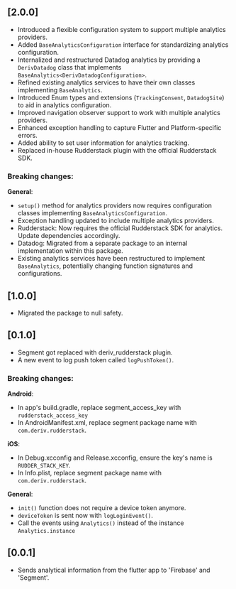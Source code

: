 ## [2.0.0]
- Introduced a flexible configuration system to support multiple analytics providers.
- Added `BaseAnalyticsConfiguration` interface for standardizing analytics configuration.
- Internalized and restructured Datadog analytics by providing a `DerivDatadog` class that implements `BaseAnalytics<DerivDatadogConfiguration>`.
- Refined existing analytics services to have their own classes implementing `BaseAnalytics`.
- Introduced Enum types and extensions (`TrackingConsent`, `DatadogSite`) to aid in analytics configuration.
- Improved navigation observer support to work with multiple analytics providers.
- Enhanced exception handling to capture Flutter and Platform-specific errors.
- Added ability to set user information for analytics tracking.
- Replaced in-house Rudderstack plugin with the official Rudderstack SDK.

### Breaking changes:
**General**:
- `setup()` method for analytics providers now requires configuration classes implementing `BaseAnalyticsConfiguration`.
- Exception handling updated to include multiple analytics providers.
- Rudderstack: Now requires the official Rudderstack SDK for analytics. Update dependencies accordingly.
- Datadog: Migrated from a separate package to an internal implementation within this package.
- Existing analytics services have been restructured to implement `BaseAnalytics`, potentially changing function signatures and configurations.

## [1.0.0]
- Migrated the package to null safety.

## [0.1.0]
- Segment got replaced with deriv_rudderstack plugin.
- A new event to log push token called `logPushToken()`.

### Breaking changes:
**Android**:
- In app's build.gradle, replace segment_access_key with `rudderstack_access_key`
- In AndroidManifest.xml, replace segment package name with `com.deriv.rudderstack`.


**iOS**:
- In Debug.xcconfig and Release.xcconfig, ensure the key's name is `RUDDER_STACK_KEY`.
- In Info.plist, replace segment package name with `com.deriv.rudderstack`.

**General**:
- `init()` function does not require a device token anymore.
- `deviceToken` is sent now with `logLoginEvent()`.
- Call the events using `Analytics()` instead of the instance `Analytics.instance`

## [0.0.1]

* Sends analytical information from the flutter app to 'Firebase' and 'Segment'.
